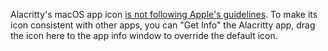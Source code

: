 Alacritty's macOS app icon [is not following Apple's guidelines](https://github.com/alacritty/alacritty/issues/3926). To make its icon consistent with other apps, you can "Get Info" the Alacritty app, drag the icon here to the app info window to override the default icon.

